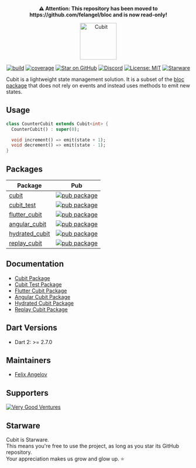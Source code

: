 <p align="center">
<b>⚠️ Attention: This repository has been moved to https://github.com/felangel/bloc and is now read-only!</b>
</p>
<p align="center"><img src="https://raw.githubusercontent.com/felangel/cubit/master/assets/cubit_full.png" height="100" alt="Cubit"></p>

<p align="center">
<a href="https://github.com/felangel/cubit/actions"><img src="https://github.com/felangel/cubit/workflows/build/badge.svg" alt="build"></a>
<a href="https://github.com/felangel/cubit/actions"><img src="https://github.com/felangel/cubit/blob/master/packages/cubit/coverage_badge.svg" alt="coverage"></a>
<a href="https://github.com/felangel/cubit"><img src="https://img.shields.io/github/stars/felangel/cubit.svg?style=flat&logo=github&colorB=deeppink&label=stars" alt="Star on GitHub"></a>
<a href="https://discord.gg/Hc5KD3g"><img src="https://img.shields.io/discord/649708778631200778.svg?logo=discord&color=blue" alt="Discord"></a>
<a href="https://opensource.org/licenses/MIT"><img src="https://img.shields.io/badge/license-MIT-purple.svg" alt="License: MIT"></a>
<a href="https://github.com/zepfietje/starware"><img src="https://img.shields.io/badge/Starware-%E2%AD%90-black?labelColor=%23f9b00d" alt="Starware"></a>
</p>

Cubit is a lightweight state management solution. It is a subset of the [bloc package](https://pub.dev/packages/bloc) that does not rely on events and instead uses methods to emit new states.

## Usage

```dart
class CounterCubit extends Cubit<int> {
  CounterCubit() : super(0);

  void increment() => emit(state + 1);
  void decrement() => emit(state - 1);
}
```

## Packages

| Package                                                                                 | Pub                                                                                                        |
| --------------------------------------------------------------------------------------- | ---------------------------------------------------------------------------------------------------------- |
| [cubit](https://github.com/felangel/cubit/tree/master/packages/cubit)                   | [![pub package](https://img.shields.io/pub/v/cubit.svg)](https://pub.dev/packages/cubit)                   |
| [cubit_test](https://github.com/felangel/cubit/tree/master/packages/cubit_test)         | [![pub package](https://img.shields.io/pub/v/cubit_test.svg)](https://pub.dev/packages/cubit_test)         |
| [flutter_cubit](https://github.com/felangel/cubit/tree/master/packages/flutter_cubit)   | [![pub package](https://img.shields.io/pub/v/flutter_cubit.svg)](https://pub.dev/packages/flutter_cubit)   |
| [angular_cubit](https://github.com/felangel/cubit/tree/master/packages/angular_cubit)   | [![pub package](https://img.shields.io/pub/v/angular_cubit.svg)](https://pub.dev/packages/angular_cubit)   |
| [hydrated_cubit](https://github.com/felangel/cubit/tree/master/packages/hydrated_cubit) | [![pub package](https://img.shields.io/pub/v/hydrated_cubit.svg)](https://pub.dev/packages/hydrated_cubit) |
| [replay_cubit](https://github.com/felangel/cubit/tree/master/packages/replay_cubit)     | [![pub package](https://img.shields.io/pub/v/replay_cubit.svg)](https://pub.dev/packages/replay_cubit)     |

## Documentation

- [Cubit Package](https://github.com/felangel/cubit/tree/master/packages/cubit/README.md)
- [Cubit Test Package](https://github.com/felangel/cubit/tree/master/packages/cubit_test/README.md)
- [Flutter Cubit Package](https://github.com/felangel/cubit/tree/master/packages/flutter_cubit/README.md)
- [Angular Cubit Package](https://github.com/felangel/cubit/tree/master/packages/angular_cubit/README.md)
- [Hydrated Cubit Package](https://github.com/felangel/cubit/tree/master/packages/hydrated_cubit/README.md)
- [Replay Cubit Package](https://github.com/felangel/cubit/tree/master/packages/replay_cubit/README.md)

## Dart Versions

- Dart 2: >= 2.7.0

## Maintainers

- [Felix Angelov](https://github.com/felangel)

## Supporters

[![Very Good Ventures](https://raw.githubusercontent.com/felangel/cubit/master/assets/vgv_logo.png)](https://verygood.ventures)

## Starware

Cubit is Starware.  
This means you're free to use the project, as long as you star its GitHub repository.  
Your appreciation makes us grow and glow up. ⭐
